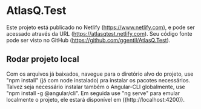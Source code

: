# AtlasQ.Test
Este projeto está publicado no Netlify (https://www.netlify.com), e pode ser acessado através da URL (https://atlasqtest.netlify.com).
Seu código fonte pode ser visto no GitHub (https://github.com/ggentil/AtlasQ.Test).

## Rodar projeto local
Com os arquivos já baixados, navegue para o diretório alvo do projeto, use "npm install" (já com node instalado) pra instalar os pacotes necessários.
Talvez seja necessário instalar também o Angular-CLI globalmente, use "npm install -g @angular/cli".
Em seguida use "ng serve" para emular localmente o projeto, ele estará disponível em ((http://localhost:4200)).